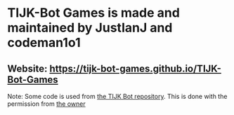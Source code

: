 # TIJK-Bot Games is made and maintained by JustIanJ and codeman1o1

## Website: <https://tijk-bot-games.github.io/TIJK-Bot-Games>

Note:
Some code is used from [the TIJK Bot repository](https://github.com/codeman1o1/TIJK-Bot).
This is done with the permission from [the owner](https://github.com/codeman1o1)
